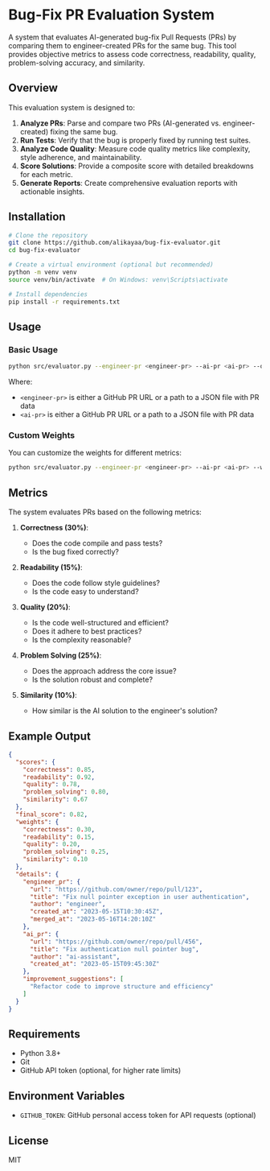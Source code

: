# Bug-Fix PR Evaluation System

A system that evaluates AI-generated bug-fix Pull Requests (PRs) by comparing them to engineer-created PRs for the same bug. This tool provides objective metrics to assess code correctness, readability, quality, problem-solving accuracy, and similarity.

## Overview

This evaluation system is designed to:

1. **Analyze PRs**: Parse and compare two PRs (AI-generated vs. engineer-created) fixing the same bug.
2. **Run Tests**: Verify that the bug is properly fixed by running test suites.
3. **Analyze Code Quality**: Measure code quality metrics like complexity, style adherence, and maintainability.
4. **Score Solutions**: Provide a composite score with detailed breakdowns for each metric.
5. **Generate Reports**: Create comprehensive evaluation reports with actionable insights.

## Installation

```bash
# Clone the repository
git clone https://github.com/alikayaa/bug-fix-evaluator.git
cd bug-fix-evaluator

# Create a virtual environment (optional but recommended)
python -m venv venv
source venv/bin/activate  # On Windows: venv\Scripts\activate

# Install dependencies
pip install -r requirements.txt
```

## Usage

### Basic Usage

```bash
python src/evaluator.py --engineer-pr <engineer-pr> --ai-pr <ai-pr> --output report.json
```

Where:
- `<engineer-pr>` is either a GitHub PR URL or a path to a JSON file with PR data
- `<ai-pr>` is either a GitHub PR URL or a path to a JSON file with PR data

### Custom Weights

You can customize the weights for different metrics:

```bash
python src/evaluator.py --engineer-pr <engineer-pr> --ai-pr <ai-pr> --weights '{"correctness": 0.4, "readability": 0.1, "quality": 0.2, "problem_solving": 0.2, "similarity": 0.1}'
```

## Metrics

The system evaluates PRs based on the following metrics:

1. **Correctness (30%)**: 
   - Does the code compile and pass tests?
   - Is the bug fixed correctly?

2. **Readability (15%)**:
   - Does the code follow style guidelines?
   - Is the code easy to understand?

3. **Quality (20%)**:
   - Is the code well-structured and efficient?
   - Does it adhere to best practices?
   - Is the complexity reasonable?

4. **Problem Solving (25%)**:
   - Does the approach address the core issue?
   - Is the solution robust and complete?

5. **Similarity (10%)**:
   - How similar is the AI solution to the engineer's solution?

## Example Output

```json
{
  "scores": {
    "correctness": 0.85,
    "readability": 0.92,
    "quality": 0.78,
    "problem_solving": 0.80,
    "similarity": 0.67
  },
  "final_score": 0.82,
  "weights": {
    "correctness": 0.30,
    "readability": 0.15,
    "quality": 0.20,
    "problem_solving": 0.25,
    "similarity": 0.10
  },
  "details": {
    "engineer_pr": {
      "url": "https://github.com/owner/repo/pull/123",
      "title": "Fix null pointer exception in user authentication",
      "author": "engineer",
      "created_at": "2023-05-15T10:30:45Z",
      "merged_at": "2023-05-16T14:20:10Z"
    },
    "ai_pr": {
      "url": "https://github.com/owner/repo/pull/456",
      "title": "Fix authentication null pointer bug",
      "author": "ai-assistant",
      "created_at": "2023-05-15T09:45:30Z"
    },
    "improvement_suggestions": [
      "Refactor code to improve structure and efficiency"
    ]
  }
}
```

## Requirements

- Python 3.8+
- Git
- GitHub API token (optional, for higher rate limits)

## Environment Variables

- `GITHUB_TOKEN`: GitHub personal access token for API requests (optional)

## License

MIT 